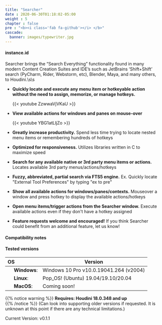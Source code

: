 ```yaml
---
title: "Searcher"
date : 2020-06-30T01:18:02-05:00
weight : 5
chapter : false
pre : "<b><i class='fab fa-github'></i> </b>"
cascade: 
  banner: images/typewriter.jpg
---
```


#### instance.id

Searcher brings the “Search Everything” functionality found in many modern Content Creation Suites and IDE’s such as JetBrains ‘Shift+Shift’ search (PyCharm, Rider, Webstorm, etc), Blender, Maya, and many others, to Houdini.\s\s

* **Quickly locate and execute any menu item or hotkeyable action without the need to assign, memorize, or manage hotkeys.**

    {{< youtube ZzwwaVjVKaU >}}

* **View available actions for windows and panes on mouse-over**

    {{< youtube YBG1atLljZo >}}

* **Greatly increase productivity.** Spend less time trying to locate nested menu items or remembering hundreds of hotkeys  
* **Optimized for responsiveness.** Utilizes libraries written in C to maximize speed  
* **Search for any available native or 3rd party menu items or actions.** Locates available 3rd party menus/actions/hotkeys  
* **Fuzzy, abbreviated, partial search via FTS5 engine.** Ex. Quickly locate "External Tool Preferences" by typing "ex to pre"  
* **Show all available actions for windows/panes/contexts.** Mouseover a window and press hotkey to display the available actions/hotkeys  
* **Open menu items/trigger actions from the Searcher window.** Execute available actions even if they don't have a hotkey assigned  

* **Feature requests welcome and encouraged!** If you think Searcher could benefit from an additional feature, let us know!  

#### Compatibility notes  

#### Tested versions

| OS                                                                  | Version                                |
| :------------------------------------------------------------------ | -------------------------------------- |
| <img src="https://i.imgur.com/SpqCwMf.png" width="16"> **Windows**: | Windows 10 Pro v10.0.19041.264 (v2004) |
| <img src="https://i.imgur.com/EJfXcYN.png" width="16"> **Linux**:   | Pop_OS! (Ubuntu) 19.04/19.10/20.04     |
| <img src="https://i.imgur.com/8FO6lrr.png" width="16"> **MacOS**:   | Coming soon!                           |

{{% notice warning  %}}
**__Requires: Houdini 18.0.348 and up__**  
{{% /notice %}}
(Can look into supporting older versions if requested. It is unknown at this point if there are any technical limitations.)  

Current Version: v0.1.1  
